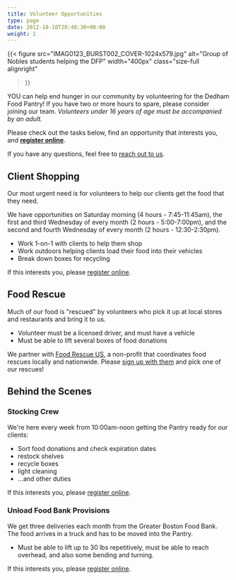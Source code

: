 ```yaml
---
title: Volunteer Opportunities
type: page
date: 2012-10-10T20:48:30+00:00
weight: 1
---
```

{{< figure
  src="IMAG0123_BURST002_COVER-1024x579.jpg"
  alt="Group of Nobles students helping the DFP"
  width="400px"
  class="size-full alignright"
>}}

YOU can help end hunger in our community by volunteering for the Dedham Food Pantry! If you have two or more hours to spare, please consider joining our team. _Volunteers under 16 years of age must be accompanied by an adult._

Please check out the tasks below, find an opportunity that interests you, and [**register online**][2].

If you have any questions, feel free to <a href="/contact/">reach out to us</a>.

## Client Shopping

Our most urgent need is for volunteers to help our clients get the food that they need.

We have opportunities on Saturday morning (4 hours - 7:45-11:45am), the first and third Wednesday of every month (2 hours - 5:00-7:00pm), and the second and fourth Wednesday of every month (2 hours - 12:30-2:30pm).

* Work 1-on-1 with clients to help them shop
* Work outdoors helping clients load their food into their vehicles
* Break down boxes for recycling

If this interests you, please [register online][2].

## Food Rescue

Much of our food is "rescued" by volunteers who pick it up at local stores and restaurants and bring it to us.

* Volunteer must be a licensed driver, and must have a vehicle
* Must be able to lift several boxes of food donations

We partner with [Food Rescue US][3], a non-profit that coordinates food rescues locally and nationwide. Please [sign up with them][4] and pick one of our rescues!

## Behind the Scenes

### Stocking Crew

We're here every week from 10:00am-noon getting the Pantry ready for our clients:

* Sort food donations and check expiration dates
* restock shelves
* recycle boxes
* light cleaning
* ...and other duties

If this interests you, please [register online][2].

### Unload Food Bank Provisions

We get three deliveries each month from the Greater Boston Food Bank. The food arrives in a truck and has to be moved into the Pantry.

* Must be able to lift up to 30 lbs repetitively, must be able to reach overhead, and also some bending and turning.

If this interests you, please [register online][2].


 [1]: /store-pickup/
 [2]: /involved/volunteer-online/
 [3]: https://foodrescue.us/boston
 [4]: https://app.foodrescue.us/signup
